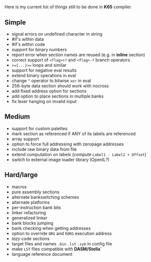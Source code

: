 #

Here is my current list of things still to be done in **K65** compiler.

## Simple

* signal errors on undefined character in string
* \#if's within data
* \#if's within code
* support for binary numbers
* report error when section names are reused (e.g. in **inline** section)
* correct support of `<flag>+?` and `<flag>-?` branch operators
* `>={...}>=` loops and similar
* support for negative eval results
* extend binary operations in eval
* change `^` operator to bitwise `xor` in eval
* 256-byte data section should work with nocross
* add fixed address option for sections
* add option to place sections in multiple banks
* fix lexer hanging on invalid input

## Medium

* support for custom palettes
* mark section as referenced if ANY of its labels are referenced
* array support
* option to force full addressing with zeropage addresses
* include raw binary data from file
* extend computation on labels (compute `Label1 - Label2 + Offset`)
* switch to external image loader library (OpenIL?)

## Hard/large

* macros
* pure assembly sections
* alternate bankswitching schemes
* alternate platforms
* per-instruction bank bits
* linker refactoring
* generalized linker
* bank blocks jumping
* bank checking when getting addresses
* option to override `ORG` and `RORG` execution address
* *lazy* code sections
* target files and names `.bin` `.lst` `.sym` in config file
* make `LST` files compatible with **DASM/Stella`**
* language reference document